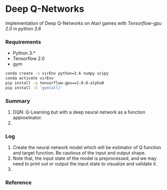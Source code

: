 # Deep Q-Networks
Implementation of Deep Q-Networks on Atari games with *Tensorflow-gpu 2.0* in *python 3.6*

### Requirements

- Python 3.*
- Tensorflow 2.0 
- gym

```bash
conda create -n virEnv python=3.6 numpy scipy
conda activate virEnv
pip install -q tensorflow-gpu==2.0.0-alpha0
pip install -U 'gym[all]'
```

### Summary

1. DQN: Q-Learning but with a deep neural network as a function approximator.
2. 


### Log
1.  Create the neural network model which will be estimator of Q function and target function. Be cautious of the input and output shape.
2.  Note that, the input state of the model is preprocessed, and we may need to print out or output the input state to visualize and validate it.
3.  

### Reference

